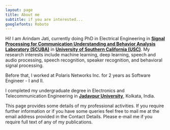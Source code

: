 ```yaml
---
layout: page
title: About me
subtitle: if you are interested...
googlefonts: Roboto
---
```



Hi! I am Arindam Jati, currently doing PhD in Electrical Engineering in [**Signal Processing for Communication Understanding and Behavior Analysis Laboratory (SCUBA)**](http://scuba.usc.edu) in [**University of Southern California (USC)**](https://www.usc.edu/). My research interests include machine learning, deep learning, speech and audio processing, speech recognition, speaker recognition, and behavioral signal processing.

Before that, I worked at Polaris Networks Inc. for 2 years as Software Engineer - I and II.

I completed my undergraduate degree in Electronics and Telecommunication Engineering in [**Jadavpur University**](http://www.jaduniv.edu.in/), Kolkata, India.

This page provides some details of my professional activities. If you require further information or if you have some queries feel free to mail me at the email address provided in the Contact Details. Please e-mail me if you require full text of any of my publications. 

